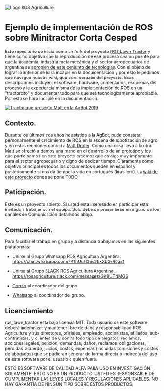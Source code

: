 ![Logo ROS Agriculture](https://raw.githubusercontent.com/rje1974/ros_lawn_tractor/master/site/photo/18500762.png)

# Ejemplo de implementación de ROS sobre Minitractor Corta Cesped
Este repositorio se inicia como un fork del proyecto [ROS Lawn Tractor](https://github.com/ros-agriculture/ros_lawn_tractor) y tiene como objetivo que la reproducción de ese proceso sea un puente para que la academia, industria metalmecánica y el sector agropecuarios de argentina se [apropien de este conjunto de tecnologías](https://es.wikipedia.org/wiki/Apropiaci%C3%B3n_tecnol%C3%B3gica). Con el objeto de lograr lo anterior se hará incapié en la documentacion y por esto le pedimos que navegue nuestra wiki, que es el corazón del proyecto. Esas descripciones incluyen: el software, hardware, comentarios, esquemas del proceso y la experiencia misma de la implementación de ROS en un "tractorcito" y documentar todo para que sea tecnologicamente apropiable. Por esto se hará incapié en la documentacion.

[![Tractor que presento Matt en la AgBot 2019](https://github.com/ros-agriculture/ros_lawn_tractor/blob/master/ros_lawn_tractor.png)](https://youtu.be/MUbRY6LcDrI)

## Contexto.
Durante los últimos tres años he asistido a la AgBot, pude constatar personalmente el crecimiento de ROS en la escena de robotización de agro y en estas reuniones conocí a [Matt Droter](https://github.com/droter). Como una cosa lleva a la otra Matt se ofreció a darnos una mano en el desarrollo de un prototipo y los que participamos en este proyecto creemos que es algo muy importante para el sector agropecuario y digno de dedicar tiempo. Claramente como objetivo principal es todos los documentos queden en español y posteriormente si nos da tiempo la vida en portugués (brasilero). La [wiki de este proyecto](https://github.com/rje1974/ros_lawn_tractor/wiki) donde se pone TODO.

## Paticipación.
Este es un proyecto abierto. Si usted esta interesado en participar esta invitado a trabajar con el equipo. Solo debe de presentarse en alguno de los canales de Comunicación detallados abajo.

## Comunicación.
Para facilitar el trabajo en grupo y a distancia trabajamos en las siguientes plataformas:

+ Unirse al Grupo Whatsapp ROS Agricultura Argentina.
https://chat.whatsapp.com/FK1hUuH3ac3ExXbGrR0gs1

+ Unirse al Grupo SLACK ROS Agricultura Argentina.
https://rosagriculture.slack.com/messages/GK8UTNMGS

+ [Correo](mailto:juaneduardoriva@gmail.com) al coordinador del grupo.

+ [Whatsapp](https://wa.me/5492392520561) al coordinador del grupo.

## Licenciamiento
ros_lawn_tractor esta bajo licencia MIT. Todo usuario de este software deberá indemnizar y mantener libre de daño y responsabilidad ROS Agriculture y sus directores, oficiales, empleado, accionistas, afiliados, sub-contratistas, y clientes de y contra todo tipo de alegatos, reclamos, acciones legales, petición, demandas, daños, reclamos, obligaciones, perdidas, acuerdo, juicios, costos, expensas (incluidas comisiones y costos de abogados) que se pudieran generar de forma directa o indirecta del uso de este software por el usuario o quien fuera.

ESTO ES SOFTWARE DE CALIDAD ALFA PARA USO EN INVESTIGACIÓN SOLAMENTE. ESTO NO ES UN PRODUCTO. USTED ES RESPONSABLE DE CUMPLIMENTAR LAS LEYES LOCALES Y REGULACIONES APLICABLES. NO HAY GARANTÍA DE NINGÚN TIPO SOBRE ESTOS PRODUCTOS.
